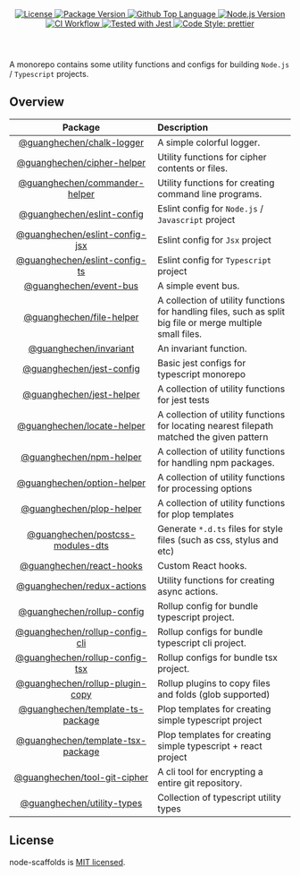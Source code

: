 <header>
  <div align="center">
    <a href="#license">
      <img
        alt="License"
        src="https://img.shields.io/github/license/guanghechen/node-scaffolds"
      />
    </a>
    <a href="https://github.com/guanghechen/node-scaffolds/tags">
      <img
        alt="Package Version"
        src="https://img.shields.io/github/v/tag/guanghechen/node-scaffolds?include_prereleases&sort=semver"
      />
    </a>
    <a href="https://github.com/guanghechen/node-scaffolds/search?l=typescript">
      <img
        alt="Github Top Language"
        src="https://img.shields.io/github/languages/top/guanghechen/node-scaffolds"
      />
    </a>
    <a href="https://github.com/nodejs/node">
      <img
        alt="Node.js Version"
        src="https://img.shields.io/node/v/@guanghechen/rollup-config-tsx"
      />
    </a>
    <a href="https://github.com/guanghechen/node-scaffolds/actions/workflows/ci.yml">
      <img
        alt="CI Workflow"
        src="https://github.com/guanghechen/node-scaffolds/actions/workflows/ci.yml/badge.svg"
      />
    </a>
    <a href="https://github.com/facebook/jest">
      <img
        alt="Tested with Jest"
        src="https://img.shields.io/badge/tested_with-jest-9c465e.svg"
      />
    </a>
    <a href="https://github.com/prettier/prettier">
      <img
        alt="Code Style: prettier"
        src="https://img.shields.io/badge/code_style-prettier-ff69b4.svg?style=flat-square"
      />
    </a>
  </div>
</header>


A monorepo contains some utility functions and configs for building `Node.js` /
`Typescript` projects.

## Overview

Package                               | Description
:------------------------------------:|:--------------------------
[@guanghechen/chalk-logger][]         | A simple colorful logger.
[@guanghechen/cipher-helper][]        | Utility functions for cipher contents or files.
[@guanghechen/commander-helper][]     | Utility functions for creating command line programs.
[@guanghechen/eslint-config][]        | Eslint config for `Node.js` / `Javascript` project
[@guanghechen/eslint-config-jsx][]    | Eslint config for `Jsx` project
[@guanghechen/eslint-config-ts][]     | Eslint config for `Typescript` project
[@guanghechen/event-bus]              | A simple event bus.
[@guanghechen/file-helper]            | A collection of utility functions for handling files, such as split big file or merge multiple small files.
[@guanghechen/invariant]              | An invariant function.
[@guanghechen/jest-config][]          | Basic jest configs for typescript monorepo
[@guanghechen/jest-helper][]          | A collection of utility functions for jest tests
[@guanghechen/locate-helper][]        | A collection of utility functions for locating nearest filepath matched the given pattern
[@guanghechen/npm-helper][]           | A collection of utility functions for handling npm packages.
[@guanghechen/option-helper][]        | A collection of utility functions for processing options
[@guanghechen/plop-helper][]          | A collection of utility functions for plop templates
[@guanghechen/postcss-modules-dts][]  | Generate `*.d.ts` files for style files (such as css, stylus and etc)
[@guanghechen/react-hooks][]          | Custom React hooks.
[@guanghechen/redux-actions][]        | Utility functions for creating async actions.
[@guanghechen/rollup-config][]        | Rollup config for bundle typescript project.
[@guanghechen/rollup-config-cli][]    | Rollup configs for bundle typescript cli project.
[@guanghechen/rollup-config-tsx][]    | Rollup configs for bundle tsx project.
[@guanghechen/rollup-plugin-copy][]   | Rollup plugins to copy files and folds (glob supported)
[@guanghechen/template-ts-package][]  | Plop templates for creating simple typescript project
[@guanghechen/template-tsx-package][] | Plop templates for creating simple typescript + react project
[@guanghechen/tool-git-cipher][]      | A cli tool for encrypting a entire git repository.
[@guanghechen/utility-types][]        | Collection of typescript utility types


## License

node-scaffolds is [MIT licensed](https://github.com/guanghechen/node-scaffolds/blob/main/LICENSE).


[homepage]: https://github.com/guanghechen/node-scaffolds
[@guanghechen/blob-helper]: ./packages/blob-helpereslint-config
[@guanghechen/chalk-logger]: ./packages/chalk-logger
[@guanghechen/cipher-helper]: ./packages/cipher-helper
[@guanghechen/commander-helper]: ./packages/commander-helper
[@guanghechen/eslint-config]: ./packages/eslint-config
[@guanghechen/eslint-config-jsx]: ./packages/eslint-config-jsx
[@guanghechen/eslint-config-ts]: ./packages/eslint-config-ts
[@guanghechen/event-bus]: ./packages/event-bus
[@guanghechen/file-helper]: ./packages/file-helper
[@guanghechen/invariant]: ./packages/invariant
[@guanghechen/jest-config]: ./packages/jest-config
[@guanghechen/jest-helper]: ./packages/jest-helper
[@guanghechen/locate-helper]: ./packages/locate-helper
[@guanghechen/npm-helper]: ./packages/npm-helper
[@guanghechen/option-helper]: ./packages/option-helper
[@guanghechen/plop-helper]: ./packages/plop-helper
[@guanghechen/postcss-modules-dts]: ./packages/postcss-modules-dts
[@guanghechen/react-hooks]: ./packages/react-hooks
[@guanghechen/redux-actions]: ./packages/redux-actions
[@guanghechen/rollup-config]: ./packages/rollup-config
[@guanghechen/rollup-config-cli]: ./packages/rollup-config-cli
[@guanghechen/rollup-config-tsx]: ./packages/rollup-config-tsx
[@guanghechen/rollup-plugin-copy]: ./packages/rollup-plugin-copy
[@guanghechen/template-ts-package]: ./packages/template-ts-package
[@guanghechen/template-tsx-package]: ./packages/template-tsx-package
[@guanghechen/tool-git-cipher]: ./packages/tool-git-cipher
[@guanghechen/utility-types]: ./packages/utility-types
